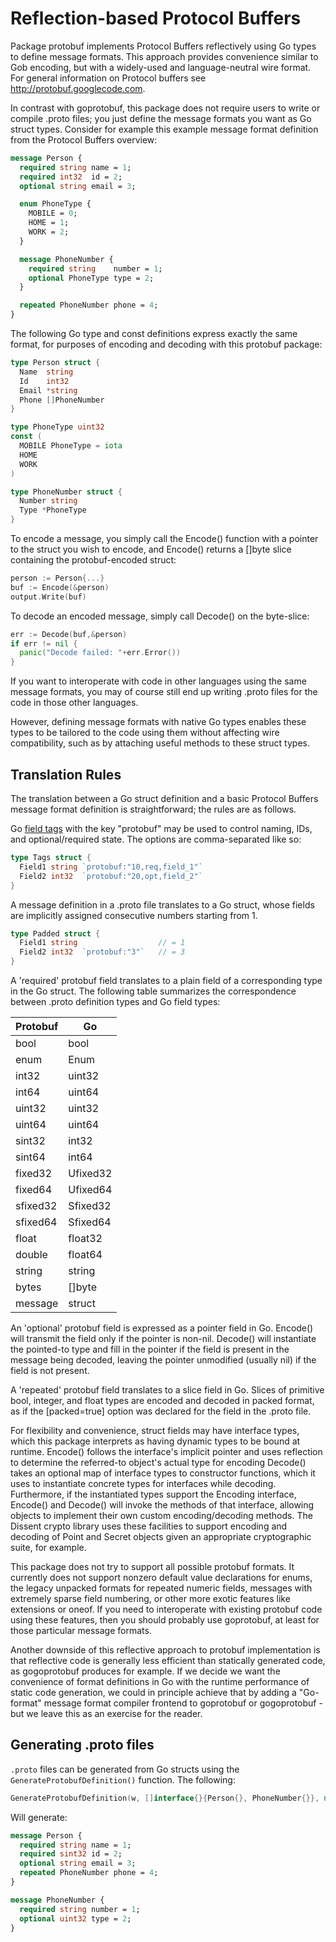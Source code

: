 # Reflection-based Protocol Buffers

Package protobuf implements Protocol Buffers reflectively using Go types to
define message formats. This approach provides convenience similar to Gob
encoding, but with a widely-used and language-neutral wire format. For general
information on Protocol buffers see http://protobuf.googlecode.com.

In contrast with goprotobuf, this package does not require users to write or
compile .proto files; you just define the message formats you want as Go
struct types. Consider for example this example message format definition from
the Protocol Buffers overview:

```protobuf
message Person {
  required string name = 1;
  required int32  id = 2;
  optional string email = 3;

  enum PhoneType {
    MOBILE = 0;
    HOME = 1;
    WORK = 2;
  }

  message PhoneNumber {
    required string    number = 1;
    optional PhoneType type = 2;
  }

  repeated PhoneNumber phone = 4;
}
```

The following Go type and const definitions express exactly the same format,
for purposes of encoding and decoding with this protobuf package:

```go
type Person struct {
  Name  string
  Id    int32
  Email *string
  Phone []PhoneNumber
}

type PhoneType uint32
const (
  MOBILE PhoneType = iota
  HOME
  WORK
)

type PhoneNumber struct {
  Number string
  Type *PhoneType
}
```

To encode a message, you simply call the Encode() function
with a pointer to the struct you wish to encode, and
Encode() returns a []byte slice containing the protobuf-encoded struct:

```go
person := Person{...}
buf := Encode(&person)
output.Write(buf)
```

To decode an encoded message, simply call Decode() on the byte-slice:

```go
err := Decode(buf,&person)
if err != nil {
  panic("Decode failed: "+err.Error())
}
```

If you want to interoperate with code in other languages
using the same message formats, you may of course still end up writing
.proto files for the code in those other languages.

However, defining message formats with native Go types enables these types
to be tailored to the code using them without affecting wire compatibility,
such as by attaching useful methods to these struct types.

## Translation Rules

The translation between a Go struct definition and a basic Protocol Buffers
message format definition is straightforward; the rules are as follows.

Go [field tags](https://golang.org/ref/spec#Struct_types) with the key
"protobuf" may be used to control naming, IDs, and optional/required state.
The options are comma-separated like so:

```go
type Tags struct {
  Field1 string `protobuf:"10,req,field_1"`
  Field2 int32  `protobuf:"20,opt,field_2"`
}
```

A message definition in a .proto file translates to a Go struct, whose fields
are implicitly assigned consecutive numbers starting from 1.

```go
type Padded struct {
  Field1 string                  // = 1
  Field2 int32  `protobuf:"3"`   // = 3
}
```

A 'required' protobuf field translates to a plain field of a corresponding
type in the Go struct. The following table summarizes the correspondence
between .proto definition types and Go field types:

Protobuf  |  Go
----------|---------
bool      | bool
enum      | Enum
int32     | uint32
int64     | uint64
uint32    | uint32
uint64    | uint64
sint32    | int32
sint64    | int64
fixed32   | Ufixed32
fixed64   | Ufixed64
sfixed32  | Sfixed32
sfixed64  | Sfixed64
float     | float32
double    | float64
string    | string
bytes     | []byte
message   | struct

An 'optional' protobuf field is expressed as a pointer field in Go.
Encode() will transmit the field only if the pointer is non-nil.
Decode() will instantiate the pointed-to type and fill in the pointer
if the field is present in the message being decoded,
leaving the pointer unmodified (usually nil) if the field is not present.

A 'repeated' protobuf field translates to a slice field in Go.
Slices of primitive bool, integer, and float types are encoded
and decoded in packed format, as if the [packed=true] option
was declared for the field in the .proto file.

For flexibility and convenience, struct fields may have interface types,
which this package interprets as having dynamic types to be bound at runtime.
Encode() follows the interface's implicit pointer and uses reflection
to determine the referred-to object's actual type for encoding
Decode() takes an optional map of interface types to constructor functions,
which it uses to instantiate concrete types for interfaces while decoding.
Furthermore, if the instantiated types support the Encoding interface,
Encode() and Decode() will invoke the methods of that interface,
allowing objects to implement their own custom encoding/decoding methods.
The Dissent crypto library uses these facilities to support
encoding and decoding of Point and Secret objects given an appropriate
cryptographic suite, for example.

This package does not try to support all possible protobuf formats. It
currently does not support nonzero default value declarations for enums, the
legacy unpacked formats for repeated numeric fields, messages with extremely
sparse field numbering, or other more exotic features like extensions or
oneof. If you need to interoperate with existing protobuf code using these
features, then you should probably use goprotobuf, at least for those
particular message formats.

Another downside of this reflective approach to protobuf implementation is
that reflective code is generally less efficient than statically generated
code, as gogoprotobuf produces for example. If we decide we want the
convenience of format definitions in Go with the runtime performance of static
code generation, we could in principle achieve that by adding a "Go-format"
message format compiler frontend to goprotobuf or gogoprotobuf - but we leave
this as an exercise for the reader.


## Generating .proto files

`.proto` files can be generated from Go structs using the
`GenerateProtobufDefinition()` function. The following:

```go
GenerateProtobufDefinition(w, []interface{}{Person{}, PhoneNumber{}}, nil)
```

Will generate:

```protobuf
message Person {
  required string name = 1;
  required sint32 id = 2;
  optional string email = 3;
  repeated PhoneNumber phone = 4;
}

message PhoneNumber {
  required string number = 1;
  optional uint32 type = 2;
}
```
